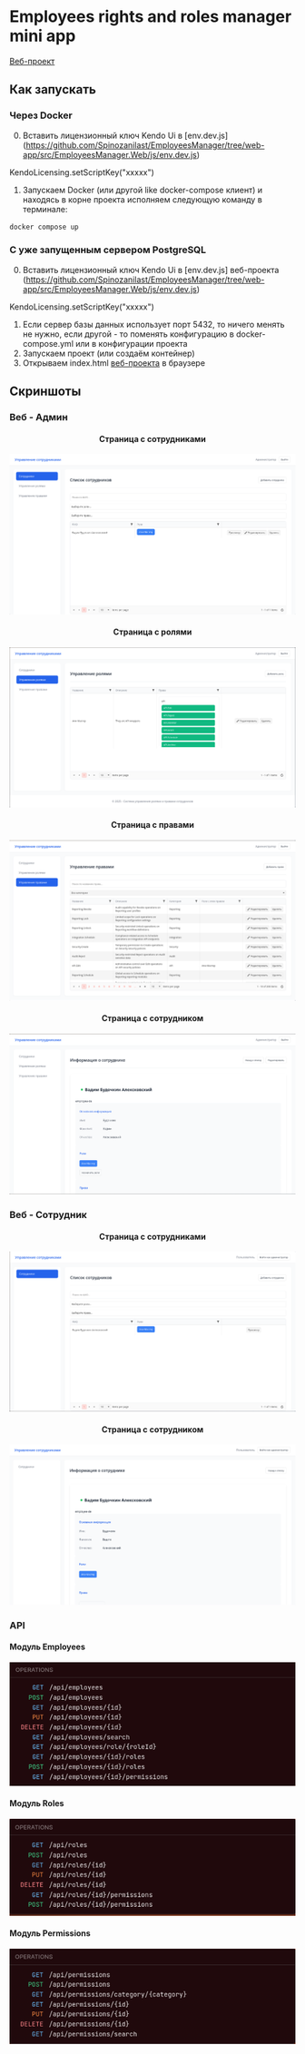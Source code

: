 # Employees rights and roles manager mini app

[Веб-проект](https://github.com/Spinozanilast/EmployeesManager/tree/web-app/src/EmployeesManager.Web)

## Как запускать

### Через Docker

0. Вставить лицензионный ключ Kendo Ui в [env.dev.js] (https://github.com/Spinozanilast/EmployeesManager/tree/web-app/src/EmployeesManager.Web/js/env.dev.js)

KendoLicensing.setScriptKey("xxxxx")

1. Запускаем Docker (или другой like docker-compose клиент) и находясь в корне проекта исполняем следующую команду в терминале:

```bash 
docker compose up 
```

### С уже запущенным сервером PostgreSQL

0. Вставить лицензионный ключ Kendo Ui в [env.dev.js] веб-проекта (https://github.com/Spinozanilast/EmployeesManager/tree/web-app/src/EmployeesManager.Web/js/env.dev.js)

KendoLicensing.setScriptKey("xxxxx")

1. Если сервер базы данных использует порт 5432, то ничего менять не нужно, если другой - то поменять конфигурацию в
   docker-compose.yml или в конфигурации проекта
2. Запускаем проект (или создаём контейнер)
3. Открываем
   index.html [веб-проекта](https://github.com/Spinozanilast/EmployeesManager/tree/web-app/src/EmployeesManager.Web) в
   браузере

## Скриншоты

### Веб - Админ

<div align="center">

#### Страница с сотрудниками
![employees-admin](https://raw.githubusercontent.com/Spinozanilast/EmployeesManager/refs/heads/master/screenshots/employees-admin.png)

#### Страница с ролями
![roles-admin](https://raw.githubusercontent.com/Spinozanilast/EmployeesManager/refs/heads/master/screenshots/roles-admin.png)

#### Страница с правами 
![permissions-admin](https://raw.githubusercontent.com/Spinozanilast/EmployeesManager/refs/heads/master/screenshots/permissions-admin.png)

#### Страница с сотрудником
![employee-view-admin](https://raw.githubusercontent.com/Spinozanilast/EmployeesManager/refs/heads/master/screenshots/employee-view-admin.png)

</div>

### Веб - Сотрудник

<div align="center">

#### Страница с сотрудниками
![employees-employee](https://raw.githubusercontent.com/Spinozanilast/EmployeesManager/refs/heads/master/screenshots/employees-employee.png)

#### Страница с сотрудником
![employee-view-employee](https://raw.githubusercontent.com/Spinozanilast/EmployeesManager/refs/heads/master/screenshots/employee-view-employee.png)

</div>

### API

#### Модуль Employees
![api-employees](https://raw.githubusercontent.com/Spinozanilast/EmployeesManager/refs/heads/master/screenshots/api-employees.png)

#### Модуль Roles
![api-roles](https://raw.githubusercontent.com/Spinozanilast/EmployeesManager/refs/heads/master/screenshots/api-roles.png)

#### Модуль Permissions
![api-roles](https://raw.githubusercontent.com/Spinozanilast/EmployeesManager/refs/heads/master/screenshots/api-permissions.png)